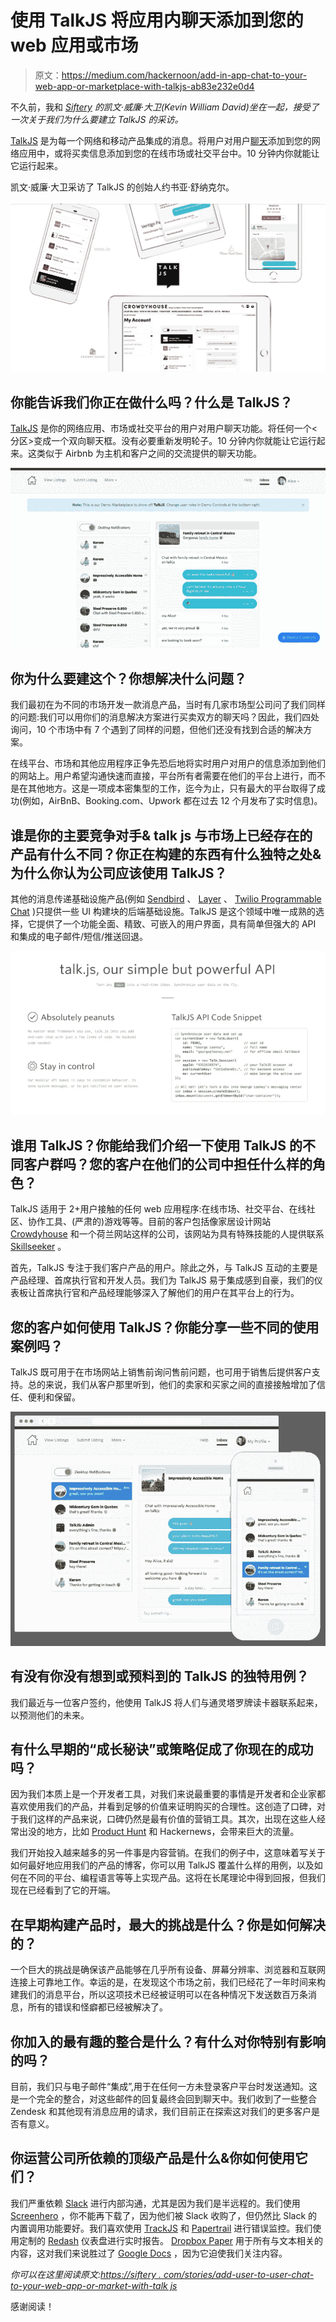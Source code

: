 # 使用 TalkJS 将应用内聊天添加到您的 web 应用或市场

> 原文：<https://medium.com/hackernoon/add-in-app-chat-to-your-web-app-or-marketplace-with-talkjs-ab83e232e0d4>

不久前，我和 [*Siftery*](https://siftery.com/stories/add-user-to-user-chat-to-your-web-app-or-marketplace-with-talkjs) *的凯文·威廉·大卫(Kevin William David)坐在一起，接受了一次关于我们为什么要建立 TalkJS 的采访。*

[TalkJS](https://talkjs.com/) 是为每一个网络和移动产品集成的消息。将用户对用户[聊天](https://hackernoon.com/tagged/chat)添加到您的网络应用中，或将买卖信息添加到您的在线市场或社交平台中。10 分钟内你就能让它运行起来。

凯文·威廉·大卫采访了 TalkJS 的创始人约书亚·舒纳克尔。

![](img/728d4a129fbedbcb2e3dea7eb232b464.png)

## 你能告诉我们你正在做什么吗？什么是 TalkJS？

[TalkJS](https://hackernoon.com/tagged/talkjs) 是你的网络应用、市场或社交平台的用户对用户聊天功能。将任何一个<分区>变成一个双向聊天框。没有必要重新发明轮子。10 分钟内你就能让它运行起来。这类似于 Airbnb 为主机和客户之间的交流提供的聊天功能。

![](img/b597d713cfa8071293d9bb1aa217fa5f.png)

## 你为什么要建这个？你想解决什么问题？

我们最初在为不同的市场开发一款消息产品，当时有几家市场型公司问了我们同样的问题:我们可以用你们的消息解决方案进行买卖双方的聊天吗？因此，我们四处询问，10 个市场中有 7 个遇到了同样的问题，但他们还没有找到合适的解决方案。

在线平台、市场和其他应用程序正争先恐后地将实时用户对用户的信息添加到他们的网站上。用户希望沟通快速而直接，平台所有者需要在他们的平台上进行，而不是在其他地方。这是一项成本密集型的工作，迄今为止，只有最大的平台取得了成功(例如，AirBnB、Booking.com、Upwork 都在过去 12 个月发布了实时信息)。

## 谁是你的主要竞争对手& talk js 与市场上已经存在的产品有什么不同？你正在构建的东西有什么独特之处&为什么你认为公司应该使用 TalkJS？

其他的消息传递基础设施产品(例如 [Sendbird](https://siftery.com/sendbird) 、 [Layer](https://siftery.com/layer) 、 [Twilio Programmable Chat](https://siftery.com/twilio) )只提供一些 UI 构建块的后端基础设施。TalkJS 是这个领域中唯一成熟的选择，它提供了一个功能全面、精致、可嵌入的用户界面，具有简单但强大的 API 和集成的电子邮件/短信/推送回退。

![](img/7eeff452eb0b437e48829f168f103299.png)

## 谁用 TalkJS？你能给我们介绍一下使用 TalkJS 的不同客户群吗？您的客户在他们的公司中担任什么样的角色？

TalkJS 适用于 2+用户接触的任何 web 应用程序:在线市场、社交平台、在线社区、协作工具、(严肃的)游戏等等。目前的客户包括像家居设计网站 [Crowdyhouse](https://siftery.com/company/crowdyhouse) 和一个荷兰网站这样的公司，该网站为具有特殊技能的人提供联系 [Skillseeker](https://siftery.com/company/skillseeker) 。

首先，TalkJS 专注于我们客户产品的用户。除此之外，与 TalkJS 互动的主要是产品经理、首席执行官和开发人员。我们为 TalkJS 易于集成感到自豪，我们的仪表板让首席执行官和产品经理能够深入了解他们的用户在其平台上的行为。

## 您的客户如何使用 TalkJS？你能分享一些不同的使用案例吗？

TalkJS 既可用于在市场网站上销售前询问售前问题，也可用于销售后提供客户支持。总的来说，我们从客户那里听到，他们的卖家和买家之间的直接接触增加了信任、便利和保留。

![](img/28b035734dc68d56c2340a4ff5eb5667.png)

## 有没有你没有想到或预料到的 TalkJS 的独特用例？

我们最近与一位客户签约，他使用 TalkJS 将人们与通灵塔罗牌读卡器联系起来，以预测他们的未来。

## 有什么早期的“成长秘诀”或策略促成了你现在的成功吗？

因为我们本质上是一个开发者工具，对我们来说最重要的事情是开发者和企业家都喜欢使用我们的产品，并看到足够的价值来证明购买的合理性。这创造了口碑，对于我们这样的产品来说，口碑仍然是最有价值的营销工具。其次，出现在这些人经常出没的地方，比如 [Product Hunt](https://www.producthunt.com/posts/talkjs-3) 和 Hackernews，会带来巨大的流量。

我们开始投入越来越多的另一件事是内容营销。在我们的例子中，这意味着写关于如何最好地应用我们的产品的博客，你可以用 TalkJS 覆盖什么样的用例，以及如何在不同的平台、编程语言等等上实现产品。这将在长尾理论中得到回报，但我们现在已经看到了它的开端。

## 在早期构建产品时，最大的挑战是什么？你是如何解决的？

一个巨大的挑战是确保该产品能够在几乎所有设备、屏幕分辨率、浏览器和互联网连接上可靠地工作。幸运的是，在发现这个市场之前，我们已经花了一年时间来构建我们的消息平台，所以这项技术已经被证明可以在各种情况下发送数百万条消息，所有的错误和怪癖都已经被解决了。

## 你加入的最有趣的整合是什么？有什么对你特别有影响的吗？

目前，我们只与电子邮件“集成”,用于在任何一方未登录客户平台时发送通知。这是一个完全的整合，对这些邮件的回复最终会回到聊天中。我们收到了一些整合 Zendesk 和其他现有消息应用的请求，我们目前正在探索这对我们的更多客户是否有意义。

## 你运营公司所依赖的顶级产品是什么&你如何使用它们？

我们严重依赖 [Slack](https://siftery.com/slack) 进行内部沟通，尤其是因为我们是半远程的。我们使用 [Screenhero](https://siftery.com/screenhero) ，你不能再下载了，因为他们被 Slack 收购了，但仍然比 Slack 的内置调用功能要好。我们喜欢使用 [TrackJS](https://siftery.com/trackjs) 和 [Papertrail](https://siftery.com/papertrail) 进行错误监控。我们使用定制的 [Redash](https://siftery.com/redash) 仪表盘进行实时报告。 [Dropbox Paper](https://siftery.com/dropbox-paper) 用于所有与文本相关的内容，这对我们来说胜过了 [Google Docs](https://siftery.com/g-suite-formerly-google-apps-for-work) ，因为它迫使我们关注内容。

*你可以在这里阅读原文:*[*https://siftery . com/stories/add-user-to-user-chat-to-your-web-app-or-market-with-talk js*](https://siftery.com/stories/add-user-to-user-chat-to-your-web-app-or-marketplace-with-talkjs)

感谢阅读！